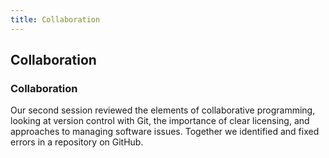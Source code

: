```yaml
---
title: Collaboration
---
```

## Collaboration

### Collaboration

Our second session reviewed the elements of collaborative programming, looking at version control with Git, the importance of clear licensing, and approaches to managing software issues. Together we identified and fixed errors in a repository on GitHub.